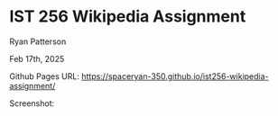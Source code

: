 # IST 256 Wikipedia Assignment 
Ryan Patterson

Feb 17th, 2025

Github Pages URL: https://spaceryan-350.github.io/ist256-wikipedia-assignment/

Screenshot: